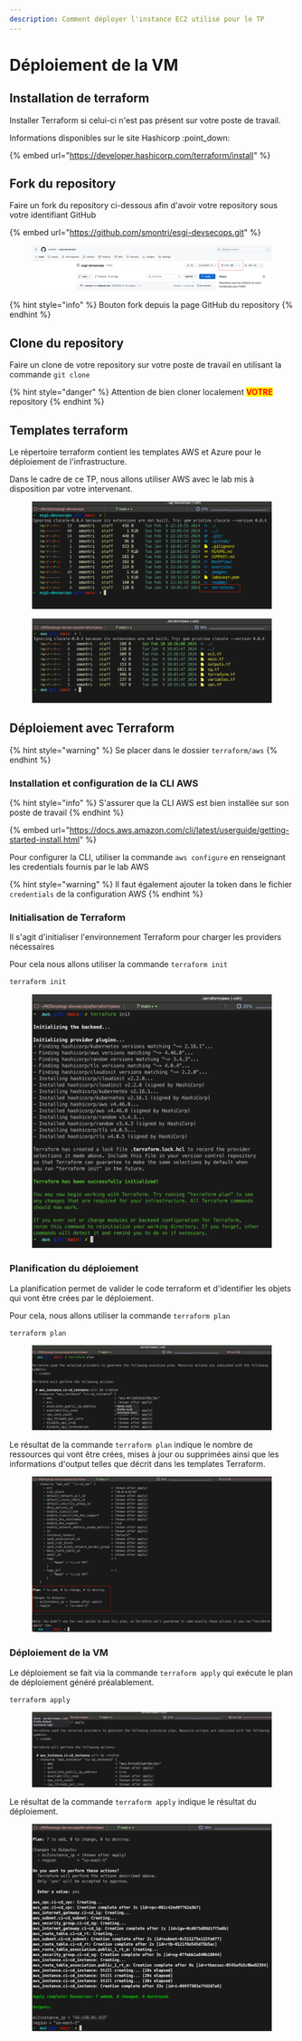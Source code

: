 ```yaml
---
description: Comment déployer l'instance EC2 utilisé pour le TP
---
```


# Déploiement de la VM

## Installation de terraform&#x20;

Installer Terraform si celui-ci n'est pas présent sur votre poste de travail.

Informations disponibles sur le site Hashicorp :point\_down:

{% embed url="https://developer.hashicorp.com/terraform/install" %}

## Fork du repository

Faire un fork du repository ci-dessous afin d'avoir votre repository sous votre identifiant GitHub

{% embed url="https://github.com/smontri/esgi-devsecops.git" %}

<figure><img src="../.gitbook/assets/image (4) (1).png" alt=""><figcaption></figcaption></figure>

{% hint style="info" %}
Bouton fork depuis la page GitHub du repository
{% endhint %}

## Clone du repository

Faire un clone de votre repository sur votre poste de travail en utilisant la commande `git clone`

{% hint style="danger" %}
Attention de bien cloner localement <mark style="color:red;">**VOTRE**</mark> repository
{% endhint %}

## Templates terraform

Le répertoire terraform contient les templates AWS et Azure pour le déploiement de l'infrastructure.

Dans le cadre de ce TP, nous allons utiliser AWS avec le lab mis à disposition par votre intervenant.

<figure><img src="../.gitbook/assets/image (1) (1) (1) (1) (1) (1) (1).png" alt=""><figcaption></figcaption></figure>

<figure><img src="../.gitbook/assets/image (3) (1) (1).png" alt=""><figcaption></figcaption></figure>

## Déploiement avec Terraform

{% hint style="warning" %}
Se placer dans le dossier `terraform/aws`
{% endhint %}

### Installation et configuration de la CLI AWS

{% hint style="info" %}
S'assurer que la CLI AWS est bien installée sur son poste de travail
{% endhint %}

{% embed url="https://docs.aws.amazon.com/cli/latest/userguide/getting-started-install.html" %}

Pour configurer la CLI, utiliser la commande `aws configure` en renseignant les credentials fournis par le lab AWS

{% hint style="warning" %}
Il faut également ajouter la token dans le fichier `credentials` de la configuration AWS
{% endhint %}

### Initialisation de Terraform

Il s'agit d'initialiser l'environnement Terraform pour charger les providers nécessaires

Pour cela nous allons utiliser la commande `terraform init`

```bash
terraform init
```

<figure><img src="../.gitbook/assets/image (4) (1) (1).png" alt=""><figcaption></figcaption></figure>

### Planification du déploiement

La planification permet de valider le code terraform et d'identifier les objets qui vont être crées par le déploiement.

Pour cela, nous allons utiliser la commande `terraform plan`

```hcl
terraform plan
```

<figure><img src="../.gitbook/assets/image (5) (1).png" alt=""><figcaption></figcaption></figure>

Le résultat de la commande `terraform plan` indique le nombre de ressources qui vont être crées, mises à jour ou supprimées ainsi que les informations d'output telles que décrit dans les templates Terraform.

<figure><img src="../.gitbook/assets/image (6) (1).png" alt=""><figcaption></figcaption></figure>

### Déploiement de la VM

Le déploiement se fait via la commande `terraform apply` qui exécute le plan de déploiement généré préalablement.

```hcl
terraform apply
```

<figure><img src="../.gitbook/assets/image (8) (1).png" alt=""><figcaption></figcaption></figure>

Le résultat de la commande `terraform apply` indique le résultat du déploiement.

<figure><img src="../.gitbook/assets/image (10) (1).png" alt=""><figcaption></figcaption></figure>



